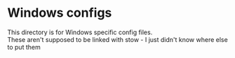 # Windows configs

This directory is for Windows specific config files.  
These aren't supposed to be linked with stow - I just didn't know where else to put them
